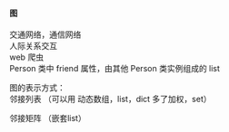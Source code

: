 #### 图  

交通网络，通信网络  
人际关系交互  
web 爬虫  
Person 类中 friend 属性，由其他 Person 类实例组成的 list  


图的表示方式：  
邻接列表  （可以用 动态数组，list，dict 多了加权，set）

邻接矩阵  （嵌套list）


